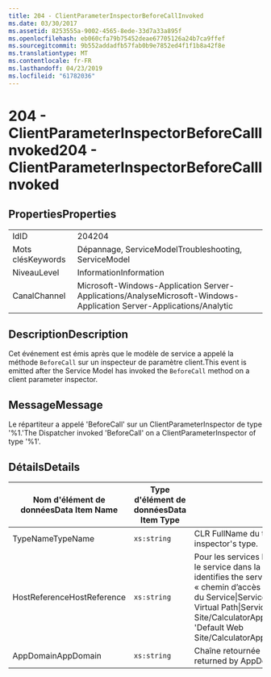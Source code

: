 ```yaml
---
title: 204 - ClientParameterInspectorBeforeCallInvoked
ms.date: 03/30/2017
ms.assetid: 8253555a-9002-4565-8ede-33d7a33a895f
ms.openlocfilehash: eb060cfa79b75452deae67705126a24b7ca9ffef
ms.sourcegitcommit: 9b552addadfb57fab0b9e7852ed4f1f1b8a42f8e
ms.translationtype: MT
ms.contentlocale: fr-FR
ms.lasthandoff: 04/23/2019
ms.locfileid: "61782036"
---
```

# <a name="204---clientparameterinspectorbeforecallinvoked"></a><span data-ttu-id="4e6c0-102">204 - ClientParameterInspectorBeforeCallInvoked</span><span class="sxs-lookup"><span data-stu-id="4e6c0-102">204 - ClientParameterInspectorBeforeCallInvoked</span></span>
## <a name="properties"></a><span data-ttu-id="4e6c0-103">Properties</span><span class="sxs-lookup"><span data-stu-id="4e6c0-103">Properties</span></span>  
  
|||  
|-|-|  
|<span data-ttu-id="4e6c0-104">Id</span><span class="sxs-lookup"><span data-stu-id="4e6c0-104">ID</span></span>|<span data-ttu-id="4e6c0-105">204</span><span class="sxs-lookup"><span data-stu-id="4e6c0-105">204</span></span>|  
|<span data-ttu-id="4e6c0-106">Mots clés</span><span class="sxs-lookup"><span data-stu-id="4e6c0-106">Keywords</span></span>|<span data-ttu-id="4e6c0-107">Dépannage, ServiceModel</span><span class="sxs-lookup"><span data-stu-id="4e6c0-107">Troubleshooting, ServiceModel</span></span>|  
|<span data-ttu-id="4e6c0-108">Niveau</span><span class="sxs-lookup"><span data-stu-id="4e6c0-108">Level</span></span>|<span data-ttu-id="4e6c0-109">Information</span><span class="sxs-lookup"><span data-stu-id="4e6c0-109">Information</span></span>|  
|<span data-ttu-id="4e6c0-110">Canal</span><span class="sxs-lookup"><span data-stu-id="4e6c0-110">Channel</span></span>|<span data-ttu-id="4e6c0-111">Microsoft-Windows-Application Server-Applications/Analyse</span><span class="sxs-lookup"><span data-stu-id="4e6c0-111">Microsoft-Windows-Application Server-Applications/Analytic</span></span>|  
  
## <a name="description"></a><span data-ttu-id="4e6c0-112">Description</span><span class="sxs-lookup"><span data-stu-id="4e6c0-112">Description</span></span>  
 <span data-ttu-id="4e6c0-113">Cet événement est émis après que le modèle de service a appelé la méthode `BeforeCall` sur un inspecteur de paramètre client.</span><span class="sxs-lookup"><span data-stu-id="4e6c0-113">This event is emitted after the Service Model has invoked the `BeforeCall` method on a client parameter inspector.</span></span>  
  
## <a name="message"></a><span data-ttu-id="4e6c0-114">Message</span><span class="sxs-lookup"><span data-stu-id="4e6c0-114">Message</span></span>  
 <span data-ttu-id="4e6c0-115">Le répartiteur a appelé 'BeforeCall' sur un ClientParameterInspector de type '%1.'</span><span class="sxs-lookup"><span data-stu-id="4e6c0-115">The Dispatcher invoked 'BeforeCall' on a ClientParameterInspector of type '%1'.</span></span>  
  
## <a name="details"></a><span data-ttu-id="4e6c0-116">Détails</span><span class="sxs-lookup"><span data-stu-id="4e6c0-116">Details</span></span>  
  
|<span data-ttu-id="4e6c0-117">Nom d'élément de données</span><span class="sxs-lookup"><span data-stu-id="4e6c0-117">Data Item Name</span></span>|<span data-ttu-id="4e6c0-118">Type d'élément de données</span><span class="sxs-lookup"><span data-stu-id="4e6c0-118">Data Item Type</span></span>|<span data-ttu-id="4e6c0-119">Description</span><span class="sxs-lookup"><span data-stu-id="4e6c0-119">Description</span></span>|  
|--------------------|--------------------|-----------------|  
|<span data-ttu-id="4e6c0-120">TypeName</span><span class="sxs-lookup"><span data-stu-id="4e6c0-120">TypeName</span></span>|`xs:string`|<span data-ttu-id="4e6c0-121">CLR FullName du type d'inspecteur appelé.</span><span class="sxs-lookup"><span data-stu-id="4e6c0-121">The CLR FullName of the invoked inspector's type.</span></span>|  
|<span data-ttu-id="4e6c0-122">HostReference</span><span class="sxs-lookup"><span data-stu-id="4e6c0-122">HostReference</span></span>|`xs:string`|<span data-ttu-id="4e6c0-123">Pour les services hébergés par le Web, ce champ identifie de manière unique le service dans la hiérarchie Web.</span><span class="sxs-lookup"><span data-stu-id="4e6c0-123">For Web-hosted services, this field uniquely identifies the service in the Web hierarchy.</span></span> <span data-ttu-id="4e6c0-124">Son format est défini en tant que « chemin d’accès virtuel de Site Web nom Application&#124;chemin d’accès virtuel du Service&#124;ServiceName'.</span><span class="sxs-lookup"><span data-stu-id="4e6c0-124">Its format is defined as 'Web Site Name Application Virtual Path&#124;Service Virtual Path&#124;ServiceName'.</span></span> <span data-ttu-id="4e6c0-125">Exemple : « Default Web Site/CalculatorApplication&#124;/CalculatorService.svc&#124;CalculatorService ».</span><span class="sxs-lookup"><span data-stu-id="4e6c0-125">Example: 'Default Web Site/CalculatorApplication&#124;/CalculatorService.svc&#124;CalculatorService'.</span></span>|  
|<span data-ttu-id="4e6c0-126">AppDomain</span><span class="sxs-lookup"><span data-stu-id="4e6c0-126">AppDomain</span></span>|`xs:string`|<span data-ttu-id="4e6c0-127">Chaîne retournée par AppDomain.CurrentDomain.FriendlyName.</span><span class="sxs-lookup"><span data-stu-id="4e6c0-127">The string returned by AppDomain.CurrentDomain.FriendlyName.</span></span>|
